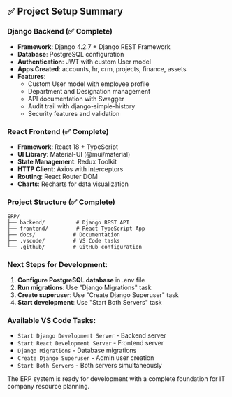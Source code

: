 <!-- ERP System Project Setup Complete -->

## ✅ Project Setup Summary

### Django Backend (✅ Complete)
- **Framework**: Django 4.2.7 + Django REST Framework
- **Database**: PostgreSQL configuration
- **Authentication**: JWT with custom User model
- **Apps Created**: accounts, hr, crm, projects, finance, assets
- **Features**: 
  - Custom User model with employee profile
  - Department and Designation management
  - API documentation with Swagger
  - Audit trail with django-simple-history
  - Security features and validation

### React Frontend (✅ Complete)
- **Framework**: React 18 + TypeScript
- **UI Library**: Material-UI (@mui/material)
- **State Management**: Redux Toolkit
- **HTTP Client**: Axios with interceptors
- **Routing**: React Router DOM
- **Charts**: Recharts for data visualization

### Project Structure (✅ Complete)
```
ERP/
├── backend/          # Django REST API
├── frontend/         # React TypeScript App
├── docs/            # Documentation
├── .vscode/         # VS Code tasks
└── .github/         # GitHub configuration
```

### Next Steps for Development:
1. **Configure PostgreSQL database** in .env file
2. **Run migrations**: Use "Django Migrations" task
3. **Create superuser**: Use "Create Django Superuser" task
4. **Start development**: Use "Start Both Servers" task

### Available VS Code Tasks:
- `Start Django Development Server` - Backend server
- `Start React Development Server` - Frontend server  
- `Django Migrations` - Database migrations
- `Create Django Superuser` - Admin user creation
- `Start Both Servers` - Both servers simultaneously

The ERP system is ready for development with a complete foundation for IT company resource planning.

